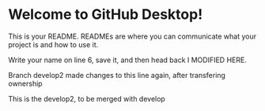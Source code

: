 # Welcome to GitHub Desktop!

This is your README. READMEs are where you can communicate what your project is and how to use it.

Write your name on line 6, save it, and then head back I MODIFIED HERE.

Branch develop2 made changes to this line again, after transfering ownership

This is the develop2, to be merged with develop